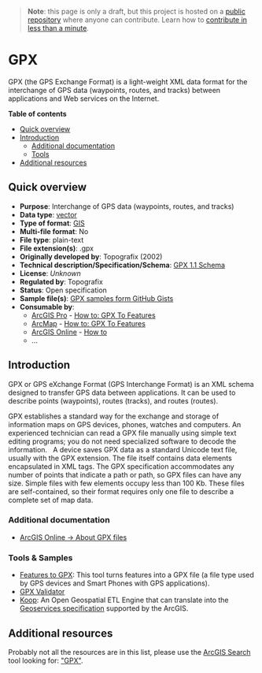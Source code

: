 > **Note**: this page is only a draft, but this project is hosted on a [public repository](https://github.com/hhkaos/awesome-arcgis) where anyone can contribute. Learn how to [contribute in less than a minute](https://github.com/hhkaos/awesome-arcgis/blob/master/CONTRIBUTING.md#contributions).

# GPX

GPX (the GPS Exchange Format) is a light-weight XML data format for the interchange of GPS data (waypoints, routes, and tracks) between applications and Web services on the Internet.

<!-- START doctoc generated TOC please keep comment here to allow auto update -->
<!-- DON'T EDIT THIS SECTION, INSTEAD RE-RUN doctoc TO UPDATE -->
**Table of contents**

- [Quick overview](#quick-overview)
- [Introduction](#introduction)
  - [Additional documentation](#additional-documentation)
  - [Tools](#tools)
- [Additional resources](#additional-resources)

<!-- END doctoc generated TOC please keep comment here to allow auto update -->

## Quick overview

* **Purpose**: Interchange of GPS data (waypoints, routes, and tracks)
* **Data type**: [vector](../../../data-types/vector/README.md)
* **Type of format**: [GIS](../../../data-types/vector/gis/README.md)
* **Multi-file format**: No
* **File type**: plain-text
* **File extension(s)**: .gpx
* **Originally developed by**: Topografix (2002)
* **Technical description/Specification/Schema**: [GPX 1.1 Schema](http://www.topografix.com/gpx/1/1/gpx.xsd)
* **License**: *Unknown*
* **Regulated by**: Topografix
* **Status**: Open specification
* **Sample file(s)**: [GPX samples form GitHub Gists](https://gist.github.com/search?utf8=%E2%9C%93&q=gpx+sample&ref=searchresults)
* **Consumable by**:
    * [ArcGIS Pro](../../../../products/arcgis-desktop/arcgis-pro/README.md) - [How to: GPX To Features](http://pro.arcgis.com/en/pro-app/tool-reference/conversion/gpx-to-features.htm)
    * [ArcMap](../../../../products/arcgis-desktop/arcmap-arccatalog/README.md) - [How to: GPX To Features](http://desktop.arcgis.com/en/arcmap/10.3/tools/conversion-toolbox/gpx-to-features.htm)
    * [ArcGIS Online](../../../../products/arcgis-online/README.md) - [How to](https://www.esri.com/arcgis-blog/products/arcgis-online/uncategorized/using-gps-data-in-arcgis-online-web-maps/)
    * ...

## Introduction

GPX or GPS eXchange Format (GPS Interchange Format) is an XML schema designed to transfer GPS data between applications. It can be used to describe points (waypoints), routes (tracks), and routes (routes).

GPX establishes a standard way for the exchange and storage of information
maps on GPS devices, phones, watches and computers. An experienced technician can read a GPX file manually using simple text editing programs; you do not need specialized software to decode the information.
 
A device saves GPX data as a standard Unicode text file, usually with the GPX extension. The file itself contains data elements encapsulated in XML tags. The GPX specification accommodates any number of points that indicate a path or path, so GPX files can have any size. Simple files with few elements occupy less than 100 Kb. These files are self-contained, so their format requires only one file to describe a complete set of map data.

### Additional documentation

* [ArcGIS Online -> About GPX files](http://doc.arcgis.com/en/arcgis-online/reference/csv-gpx.htm#ESRI_SECTION1_44F0AF5FDE8640548B2B13A278FAB3E9)

### Tools & Samples

* [Features to GPX](https://www.arcgis.com/home/item.html?id=067d6ab392b24497b8466eb8447ea7eb): This tool turns features into a GPX file (a file type used by GPS devices and Smart Phones with GPS applications).
* [GPX Validator](http://www.topografix.com/gpx_validation.asp)
* [Koop](../../../../../devops/technologies/koop/README.md): An Open Geospatial ETL Engine that can translate into the [Geoservices specification](https://geoservices.github.io/) supported by the ArcGIS.

## Additional resources

Probably not all the resources are in this list, please use the [ArcGIS Search](https://esri-es.github.io/arcgis-search/) tool looking for: ["GPX"](https://esri-es.github.io/arcgis-search/?search="GPX"&utm_campaign=awesome-list&utm_source=awesome-list&utm_medium=page).

